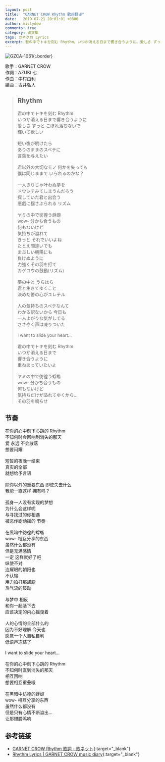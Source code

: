 ```yaml
---
layout: post
title:  "GARNET CROW Rhythm 歌词翻译"
date:   2019-07-21 20:01:01 +0800
author: mistydew
comments: true
category: 译文集
tags: ガネクロ Lyrics
excerpt: 君の中でトキを刻む Rhythm、いつか消える日まで響き合うように。愛しさ ずっと こぼれ落ちないで、輝いて欲しい。
---
```

![GZCA-1061](https://crowsub.github.io/assets/images/discography/album/GZCA-1061.jpg){:.border}

歌手：GARNET CROW<br>
作詞：AZUKI 七<br>
作曲：中村由利<br>
編曲：古井弘人

<blockquote class="lyric-original">
  <h2>Rhythm</h2>
  <p>
    君の中でトキを刻む Rhythm<br>
    いつか消える日まで響き合うように<br>
    愛しさ ずっと こぼれ落ちないで<br>
    輝いて欲しい<br>
    <br>
    短い夜が明けたら<br>
    ありのままのスベテに<br>
    言葉を与えたい<br>
    <br>
    君以外の大切なモノ 何かを失っても<br>
    僕は同じままで いられるのかな？<br>
    <br>
    一人きりじゃ叶わぬ夢を<br>
    ドウシテみてしまうんだろう<br>
    探していた君と出会う<br>
    悪戯に揺さぶられる リズム<br>
    <br>
    ヤミの中で彷徨う蜉蝣<br>
    wow- 分かち合うもの<br>
    何もないけど<br>
    気持ちが溢れて<br>
    きっと それでいいよね<br>
    たとえ間違いでも<br>
    まぶしい朝陽にも<br>
    負けぬように<br>
    力強くその羽を打て<br>
    カゲロウの鼓動(リズム)<br>
    <br>
    夢の中と うらはら<br>
    君と生きてゆくこと<br>
    決めた筈の心がユレテル<br>
    <br>
    人の気持ちのスベテなんて<br>
    わかる訳ないから 今日も<br>
    一人よがりな気がしてる<br>
    ささやく声は凍りついた<br>
    <br>
    I want to slide your heart...<br>
    <br>
    君の中でトキを刻む Rhythm<br>
    いつか消える日まで<br>
    響き合うように<br>
    重ねあっていたいよ<br>
    <br>
    ヤミの中で彷徨う蜉蝣<br>
    wow- 分かち合うもの<br>
    何もないけど<br>
    気持ちだけが溢れてゆくから…<br>
    その羽を鳴らせ
  </p>
</blockquote>

<div class="lyric-translation">
  <h2>节奏</h2>
  <p>
    在你的心中刻下心跳的 Rhythm<br>
    不知何时会回响到消失的那天<br>
    爱 永远 不会散落<br>
    想要闪耀<br>
    <br>
    短暂的夜晚一结束<br>
    真实的全部<br>
    就想给予言语<br>
    <br>
    除你以外的重要东西 即使失去什么<br>
    我能一直这样 拥有吗？<br>
    <br>
    孤身一人没有实现的梦想<br>
    为什么会这样呢<br>
    与寻找过的你相遇<br>
    被恶作剧动摇的 节奏<br>
    <br>
    在黑暗中彷徨的蜉蝣<br>
    wow- 相互分享的东西<br>
    虽然什么都没有<br>
    但是充满感情<br>
    一定 这样就好了吧<br>
    纵使不对<br>
    连耀眼的朝阳也<br>
    不认输<br>
    用力拍打那翅膀<br>
    热气流的鼓动<br>
    <br>
    与梦中 相反<br>
    和你一起活下去<br>
    应该决定的内心摇曳着<br>
    <br>
    人的心情的全部什么的<br>
    因为不好理解 今天也<br>
    感觉一个人自私自利<br>
    低语声冻结了<br>
    <br>
    I want to slide your heart...<br>
    <br>
    在你的心中刻下心跳的 Rhythm<br>
    不知何时直到消失的那天<br>
    相互回响<br>
    想要相互重叠哦<br>
    <br>
    在黑暗中彷徨的蜉蝣<br>
    wow- 相互分享的东西<br>
    虽然什么都没有<br>
    但是只有心情不断溢出…<br>
    让那翅膀鸣响
  </p>
</div>

## 参考链接

* [GARNET CROW Rhythm 歌詞 - 歌ネット](https://www.uta-net.com/song/20121/){:target="_blank"}
* [Rhythm Lyrics \| GARNET CROW music diary](https://crowsub.github.io/lyrics/original/Rhythm.html){:target="_blank"}
